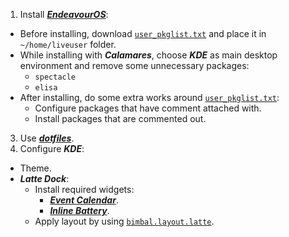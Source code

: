 1. Install [**_EndeavourOS_**](https://endeavouros.com/latest-release/):

- Before installing, download [`user_pkglist.txt`](./user_pkglist.txt) and place it in `~/home/liveuser` folder.
- While installing with **_Calamares_**, choose **_KDE_** as main desktop environment and remove some unnecessary packages:
  - `spectacle`
  - `elisa`
- After installing, do some extra works around [`user_pkglist.txt`](./user_pkglist.txt):
  - Configure packages that have comment attached with.
  - Install packages that are commented out.

3. Use [**_dotfiles_**](https://github.com/vuong-cuong-phoenix/dotfiles).
4. Configure **_KDE_**:

- Theme.
- **_Latte Dock_**:
  - Install required widgets:
    - [**_Event Calendar_**](https://store.kde.org/p/998901).
    - [**_Inline Battery_**](https://store.kde.org/p/1402942).
  - Apply layout by using [`bimbal.layout.latte`](./phoenix.layout.latte).
